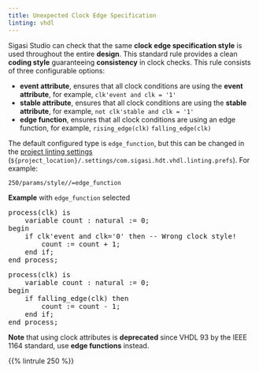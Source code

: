 ```yaml
---
title: Unexpected Clock Edge Specification
linting: vhdl
---
```


Sigasi Studio can check that the same **clock edge specification style** is used throughout the entire **design**. This standard rule provides a clean **coding style** guaranteeing **consistency** in clock checks. This rule consists of three configurable options:

- **event attribute**, ensures that all clock conditions are using the **event attribute**, for example, `clk'event and clk = '1'`
- **stable attribute**, ensures that all clock conditions are using the **stable attribute**, for example, `not clk'stable and clk = '1'`
- **edge function**, ensures that all clock conditions are using an edge function, for example, `rising_edge(clk)` `falling_edge(clk)`

The default configured type is `edge_function`, but this can be changed in the [project linting settings](/manual/eclipse/linting/#manual-configuration) (`${project_location}/.settings/com.sigasi.hdt.vhdl.linting.prefs`). For example:

```text
250/params/style//=edge_function
```

**Example** with `edge_function` selected
<pre>
process(clk) is
    variable count : natural := 0;
begin
    if <span class="warning">clk'event</span> and clk='0' then -- Wrong clock style!
        count := count + 1;
    end if;
end process;
</pre>

<pre>
process(clk) is
    variable count : natural := 0;
begin
    if <span class="goodcode">falling_edge(clk)</span> then
        count := count - 1;
    end if;
end process;
</pre>

**Note** that using clock attributes is **deprecated** since VHDL 93 by the IEEE 1164 standard, use **edge functions** instead.

{{% lintrule 250 %}}
